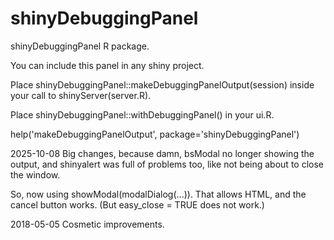 # shinyDebuggingPanel
shinyDebuggingPanel R package. 

You can include this panel in any shiny project.

Place shinyDebuggingPanel::makeDebuggingPanelOutput(session) 
inside your call to shinyServer(server.R). 

Place shinyDebuggingPanel::withDebuggingPanel() 
in your ui.R.

help('makeDebuggingPanelOutput', package='shinyDebuggingPanel')

2025-10-08
Big changes, because damn, bsModal no longer showing the output,
and shinyalert was full of problems too, like not being about to close the window.

So, now using showModal(modalDialog(...)).
That allows HTML, and the cancel button works.
(But easy_close = TRUE  does not work.)

2018-05-05
Cosmetic improvements.
